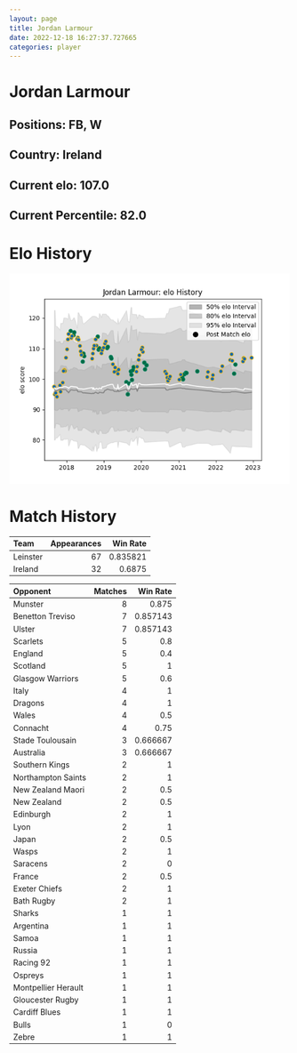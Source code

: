 ```yaml
---  
layout: page  
title: Jordan Larmour  
date: 2022-12-18 16:27:37.727665  
categories: player  
---
```

# Jordan Larmour

## Positions: FB, W

## Country: Ireland

## Current elo: 107.0

## Current Percentile: 82.0

# Elo History


![elo history](history_JordanLarmour.png)
# Match History


| Team     |   Appearances |   Win Rate |
|:---------|--------------:|-----------:|
| Leinster |            67 |   0.835821 |
| Ireland  |            32 |   0.6875   |

| Opponent            |   Matches |   Win Rate |
|:--------------------|----------:|-----------:|
| Munster             |         8 |   0.875    |
| Benetton Treviso    |         7 |   0.857143 |
| Ulster              |         7 |   0.857143 |
| Scarlets            |         5 |   0.8      |
| England             |         5 |   0.4      |
| Scotland            |         5 |   1        |
| Glasgow Warriors    |         5 |   0.6      |
| Italy               |         4 |   1        |
| Dragons             |         4 |   1        |
| Wales               |         4 |   0.5      |
| Connacht            |         4 |   0.75     |
| Stade Toulousain    |         3 |   0.666667 |
| Australia           |         3 |   0.666667 |
| Southern Kings      |         2 |   1        |
| Northampton Saints  |         2 |   1        |
| New Zealand Maori   |         2 |   0.5      |
| New Zealand         |         2 |   0.5      |
| Edinburgh           |         2 |   1        |
| Lyon                |         2 |   1        |
| Japan               |         2 |   0.5      |
| Wasps               |         2 |   1        |
| Saracens            |         2 |   0        |
| France              |         2 |   0.5      |
| Exeter Chiefs       |         2 |   1        |
| Bath Rugby          |         2 |   1        |
| Sharks              |         1 |   1        |
| Argentina           |         1 |   1        |
| Samoa               |         1 |   1        |
| Russia              |         1 |   1        |
| Racing 92           |         1 |   1        |
| Ospreys             |         1 |   1        |
| Montpellier Herault |         1 |   1        |
| Gloucester Rugby    |         1 |   1        |
| Cardiff Blues       |         1 |   1        |
| Bulls               |         1 |   0        |
| Zebre               |         1 |   1        |